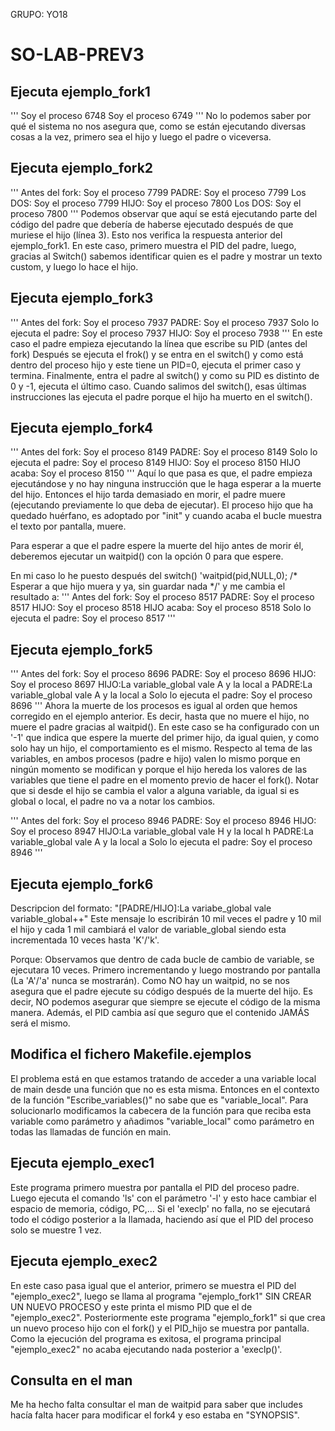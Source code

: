 GRUPO: YO18

# SO-LAB-PREV3
## Ejecuta ejemplo_fork1
'''
Soy el proceso 6748
Soy el proceso 6749
'''
No lo podemos saber por qué el sistema no nos asegura que, como se están ejecutando diversas cosas a la vez, primero sea el hijo y luego el padre o viceversa.

## Ejecuta ejemplo_fork2
'''
Antes del fork: Soy el proceso 7799
PADRE: Soy el proceso 7799
Los DOS: Soy el proceso 7799
HIJO: Soy el proceso 7800
Los DOS: Soy el proceso 7800
'''
Podemos observar que aquí se está ejecutando parte del código del padre que debería de haberse ejecutado después de que muriese el hijo (línea 3). Esto nos verifica la respuesta anterior del ejemplo_fork1.
En este caso, primero muestra el PID del padre, luego, gracias al Switch() sabemos identificar quien es el padre y mostrar un texto custom, y luego lo hace el hijo.

## Ejecuta ejemplo_fork3
'''
Antes del fork: Soy el proceso 7937
PADRE: Soy el proceso 7937
Solo lo ejecuta el padre: Soy el proceso 7937
HIJO: Soy el proceso 7938
'''
En este caso el padre empieza ejecutando la línea que escribe su PID (antes del fork)
Después se ejecuta el frok() y se entra en el switch() y como está dentro del proceso hijo y este tiene un PID=0, ejecuta el primer caso y termina.
Finalmente, entra el padre al switch() y como su PID es distinto de 0 y -1, ejecuta el último caso.
Cuando salimos del switch(), esas últimas instrucciones las ejecuta el padre porque el hijo ha muerto en el switch().

## Ejecuta ejemplo_fork4
'''
Antes del fork: Soy el proceso 8149
PADRE: Soy el proceso 8149
Solo lo ejecuta el padre: Soy el proceso 8149
HIJO: Soy el proceso 8150
HIJO acaba: Soy el proceso 8150
'''
Aquí lo que pasa es que, el padre empieza ejecutándose y no hay ninguna instrucción que le haga esperar a la muerte del hijo. Entonces el hijo tarda demasiado en morir, el padre muere (ejecutando previamente lo que deba de ejecutar). El proceso hijo que ha quedado huérfano, es adoptado por "init" y cuando acaba el bucle muestra el texto por pantalla, muere.

Para esperar a que el padre espere la muerte del hijo antes de morir él, deberemos ejecutar un waitpid() con la opción 0 para que espere.

En mi caso lo he puesto después del switch() 'waitpid(pid,NULL,0); /* Esperar a que hijo muera y ya, sin guardar nada */' y me cambia el resultado a:
'''
Antes del fork: Soy el proceso 8517
PADRE: Soy el proceso 8517
HIJO: Soy el proceso 8518
HIJO acaba: Soy el proceso 8518
Solo lo ejecuta el padre: Soy el proceso 8517
'''

## Ejecuta ejemplo_fork5
'''
Antes del fork: Soy el proceso 8696
PADRE: Soy el proceso 8696
HIJO: Soy el proceso 8697
HIJO:La variable_global vale A y la local a
PADRE:La variable_global vale A y la local a
Solo lo ejecuta el padre: Soy el proceso 8696
'''
Ahora la muerte de los procesos es igual al orden que hemos corregido en el ejemplo anterior. Es decir, hasta que no muere el hijo, no muere el padre gracias al waitpid(). En este caso se ha configurado con un '-1' que indica que espere la muerte del primer hijo, da igual quien, y como solo hay un hijo, el comportamiento es el mismo.
Respecto al tema de las variables, en ambos procesos (padre e hijo) valen lo mismo porque en ningún momento se modifican y porque el hijo hereda los valores de las variables que tiene el padre en el momento previo de hacer el fork().
Notar que si desde el hijo se cambia el valor a alguna variable, da igual si es global o local, el padre no va a notar los cambios.

'''
Antes del fork: Soy el proceso 8946
PADRE: Soy el proceso 8946
HIJO: Soy el proceso 8947
HIJO:La variable_global vale H y la local h
PADRE:La variable_global vale A y la local a
Solo lo ejecuta el padre: Soy el proceso 8946
'''

## Ejecuta ejemplo_fork6
Descripcion del formato:
"[PADRE/HIJO]:La variabe_global vale variable_global++"
Este mensaje lo escribirán 10 mil veces el padre y 10 mil el hijo y cada 1 mil cambiará el valor de variable_global siendo esta incrementada 10 veces hasta 'K'/'k'.

Porque:
Observamos que dentro de cada bucle de cambio de variable, se ejecutara 10 veces. Primero incrementando y luego mostrando por pantalla (La 'A'/'a' nunca se mostrarán).
Como NO hay un waitpid, no se nos asegura que el padre ejecute su código después de la muerte del hijo. Es decir, NO podemos asegurar que siempre se ejecute el código de la misma manera. Además, el PID cambia así que seguro que el contenido JAMÁS será el mismo.

## Modifica el fichero Makefile.ejemplos
El problema está en que estamos tratando de acceder a una variable local de main desde una función que no es esta misma. Entonces en el contexto de la función "Escribe_variables()" no sabe que es "variable_local".
Para solucionarlo modificamos la cabecera de la función para que reciba esta variable como parámetro y añadimos "variable_local" como parámetro en todas las llamadas de función en main.

## Ejecuta ejemplo_exec1
Este programa primero muestra por pantalla el PID del proceso padre.
Luego ejecuta el comando 'ls' con el parámetro '-l' y esto hace cambiar el espacio de memoria, código, PC,...
Si el 'execlp' no falla, no se ejecutará todo el código posterior a la llamada, haciendo así que el PID del proceso solo se muestre 1 vez.

## Ejecuta ejemplo_exec2
En este caso pasa igual que el anterior, primero se muestra el PID del "ejemplo_exec2", luego se llama al programa "ejemplo_fork1" SIN CREAR UN NUEVO PROCESO y este printa el mismo PID que el de "ejemplo_exec2". Posteriormente este programa "ejemplo_fork1" si que crea un nuevo proceso hijo con el fork() y el PID_hijo se muestra por pantalla.
Como la ejecución del programa es exitosa, el programa principal "ejemplo_exec2" no acaba ejecutando nada posterior a 'execlp()'.

## Consulta en el man
Me ha hecho falta consultar el man de waitpid para saber que includes hacía falta hacer para modificar el fork4 y eso estaba en "SYNOPSIS".
